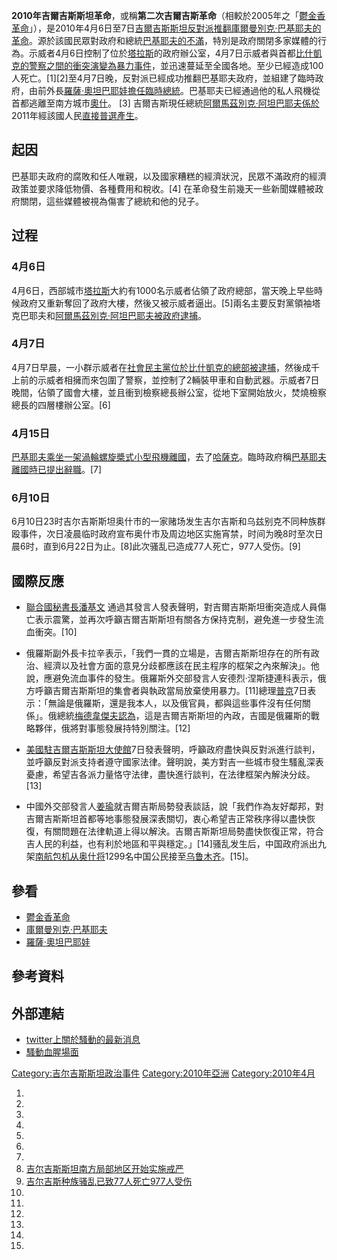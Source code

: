 **2010年吉爾吉斯斯坦革命**，或稱**第二次吉爾吉斯革命**（相較於2005年之「[鬱金香革命](https://zh.wikipedia.org/wiki/鬱金香革命 "wikilink")」），是2010年4月6日至7日[吉爾吉斯斯坦反對派推翻](https://zh.wikipedia.org/wiki/吉爾吉斯斯坦 "wikilink")[庫爾曼別克·巴基耶夫的革命](https://zh.wikipedia.org/wiki/庫爾曼別克·巴基耶夫 "wikilink")。源於該國民眾對政府和總統[巴基耶夫的不滿](https://zh.wikipedia.org/wiki/庫爾曼別克·巴基耶夫 "wikilink")，特別是政府關閉多家媒體的行為。示威者4月6日控制了位於[塔拉斯](../Page/塔拉斯.md "wikilink")的政府辦公室，4月7日示威者與首都[比什凱克的警察之間的衝突演變為暴力事件](https://zh.wikipedia.org/wiki/比什凱克 "wikilink")，並迅速蔓延至全國各地。至少已經造成100人死亡。\[1\]\[2\]至4月7日晚，反對派已經成功推翻巴基耶夫政府，並組建了臨時政府，由前外長[羅薩·奧坦巴耶娃擔任臨時總統](https://zh.wikipedia.org/wiki/羅薩·奧坦巴耶娃 "wikilink")。巴基耶夫已經通過他的私人飛機從首都逃離至南方城市[奧什](../Page/奧什.md "wikilink")。 \[3\] 吉爾吉斯現任總統[阿爾馬茲別克·阿坦巴耶夫係於](https://zh.wikipedia.org/wiki/阿爾馬茲別克·阿坦巴耶夫 "wikilink")2011年經該國人民[直接](https://zh.wikipedia.org/wiki/直接選舉 "wikilink")[普選產生](https://zh.wikipedia.org/wiki/普選 "wikilink")。

## 起因

巴基耶夫政府的腐敗和任人唯親，以及國家糟糕的經濟狀況，民眾不滿政府的經濟政策並要求降低物價、各種費用和稅收。\[4\] 在革命發生前幾天一些新聞媒體被政府關閉，這些媒體被視為傷害了總統和他的兒子。

## 过程

### 4月6日

4月6日，西部城市[塔拉斯](../Page/塔拉斯.md "wikilink")大約有1000名示威者佔領了政府總部，當天晚上早些時候政府又重新奪回了政府大樓，然後又被示威者逼出。\[5\]兩名主要反對黨領袖塔克巴耶夫和[阿爾馬茲別克·阿坦巴耶夫被政府逮捕](https://zh.wikipedia.org/wiki/阿爾馬茲別克·阿坦巴耶夫 "wikilink")。

### 4月7日

4月7日早晨，一小群示威者在[社會民主黨位於](https://zh.wikipedia.org/wiki/社會民主黨 "wikilink")[比什凱克的總部被逮捕](https://zh.wikipedia.org/wiki/比什凱克 "wikilink")，然後成千上前的示威者相擁而來包圍了警察，並控制了2輛裝甲車和自動武器。示威者7日晚間，佔領了國會大樓，並且衝到檢察總長辦公室，從地下室開始放火，焚燒檢察總長的四層樓辦公室。\[6\]

### 4月15日

[巴基耶夫乘坐一架渦輪螺旋槳式小型飛機離國](https://zh.wikipedia.org/wiki/巴基耶夫 "wikilink")，去了[哈薩克](https://zh.wikipedia.org/wiki/哈薩克 "wikilink")。臨時政府稱[巴基耶夫離國時已提出辭職](https://zh.wikipedia.org/wiki/巴基耶夫 "wikilink")。\[7\]

### 6月10日

6月10日23时吉尔吉斯斯坦奥什市的一家赌场发生吉尔吉斯和乌兹别克不同种族群殴事件，次日凌晨临时政府宣布奥什市及周边地区实施宵禁，时间为晚8时至次日晨6时，直到6月22日为止。\[8\]此次骚乱已造成77人死亡，977人受伤。\[9\]

## 國際反應

  - [聯合國秘書長](https://zh.wikipedia.org/wiki/聯合國 "wikilink")[潘基文](../Page/潘基文.md "wikilink") 通過其發言人發表聲明，對吉爾吉斯斯坦衝突造成人員傷亡表示震驚，並再次呼籲吉爾吉斯斯坦有關各方保持克制，避免進一步發生流血衝突。\[10\]

<!-- end list -->

  - 俄羅斯副外長卡拉辛表示，「我們一貫的立場是，吉爾吉斯斯坦存在的所有政治、經濟以及社會方面的意見分歧都應該在民主程序的框架之內來解決」。他說，應避免流血事件的發生。俄羅斯外交部發言人安德烈·涅斯捷連科表示，俄方呼籲吉爾吉斯斯坦的集會者與執政當局放棄使用暴力。\[11\]總理[普京](https://zh.wikipedia.org/wiki/普京 "wikilink")7日表示：「無論是俄羅斯，還是我本人，以及俄官員，都與這些事件沒有任何關係」。俄總統[梅德韋傑夫認為](https://zh.wikipedia.org/wiki/梅德韋傑夫 "wikilink")，這是吉爾吉斯斯坦的內政，吉國是俄羅斯的戰略夥伴，俄將對事態發展持特別關注。\[12\]

<!-- end list -->

  - [美國駐吉爾吉斯斯坦大使館](https://zh.wikipedia.org/wiki/美國 "wikilink")7日發表聲明，呼籲政府盡快與反對派進行談判，並呼籲反對派支持者遵守國家法律。聲明說，美方對吉一些城市發生騷亂深表憂慮，希望吉各派力量恪守法律，盡快進行談判，在法律框架內解決分歧。\[13\]

<!-- end list -->

  - 中國外交部發言人[姜瑜](../Page/姜瑜.md "wikilink")就吉爾吉斯局勢發表談話，說「我們作為友好鄰邦，對吉爾吉斯斯坦首都等地事態發展深表關切，衷心希望吉正常秩序得以盡快恢復，有關問題在法律軌道上得以解決。吉爾吉斯斯坦局勢盡快恢復正常，符合吉人民的利益，也有利於地區和平與穩定。」\[14\]骚乱发生后，中国政府派出九架[南航包机从](https://zh.wikipedia.org/wiki/南航 "wikilink")[奥什将](https://zh.wikipedia.org/wiki/奥什 "wikilink")1299名中国公民接至[乌鲁木齐](https://zh.wikipedia.org/wiki/乌鲁木齐 "wikilink")。\[15\]。

## 參看

  - [鬱金香革命](https://zh.wikipedia.org/wiki/鬱金香革命 "wikilink")
  - [庫爾曼別克·巴基耶夫](https://zh.wikipedia.org/wiki/庫爾曼別克·巴基耶夫 "wikilink")
  - [羅薩·奧坦巴耶娃](https://zh.wikipedia.org/wiki/羅薩·奧坦巴耶娃 "wikilink")

## 參考資料

## 外部連結

  - [twitter上關於騷動的最新消息](http://twitter.com/search?q=%23freekg)
  - [騷動血腥場面](http://abstract2001.livejournal.com/1093272.html)

[Category:吉尔吉斯斯坦政治事件](https://zh.wikipedia.org/wiki/Category:吉尔吉斯斯坦政治事件 "wikilink") [Category:2010年亞洲](https://zh.wikipedia.org/wiki/Category:2010年亞洲 "wikilink") [Category:2010年4月](https://zh.wikipedia.org/wiki/Category:2010年4月 "wikilink")

1.
2.
3.
4.
5.
6.
7.
8.  [吉尔吉斯斯坦南方局部地区开始实施戒严](http://news.qq.com/a/20100613/000037.htm)
9.  [吉尔吉斯种族骚乱已致77人死亡977人受伤](http://news.qq.com/a/20100613/000293.htm)
10.
11.
12.
13.
14.
15.